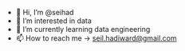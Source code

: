 - 👋 Hi, I’m @seihad
- 👀 I’m interested in data
- 🌱 I’m currently learning data engineering
- 📫 How to reach me -> seil.hadiward@gmail.com

<!---
seihad/seihad is a ✨ special ✨ repository because its `README.md` (this file) appears on your GitHub profile.
You can click the Preview link to take a look at your changes.
--->
